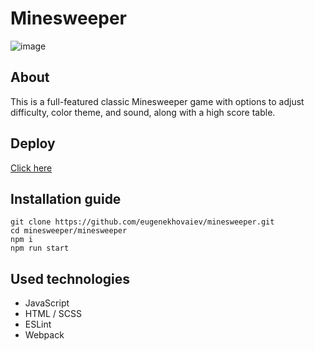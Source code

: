 # Minesweeper
![image](https://github.com/eugenekhovaiev/minesweeper/assets/108813884/2343a681-afc3-421f-b3c0-07989d32da62)

## About
This is a full-featured classic Minesweeper game with options to adjust difficulty, color theme, and sound, along with a high score table.

## Deploy
[Click here](https://khovaiev-minesweeper.netlify.app/)

## Installation guide
```
git clone https://github.com/eugenekhovaiev/minesweeper.git
cd minesweeper/minesweeper
npm i
npm run start
```

## Used technologies
- JavaScript
- HTML / SCSS
- ESLint
- Webpack
